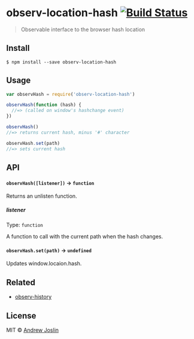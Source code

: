 # observ-location-hash [![Build Status](https://travis-ci.org/ajoslin/observ-location-hash.svg?branch=master)](https://travis-ci.org/ajoslin/observ-location-hash)

> Observable interface to the browser hash location

## Install

```
$ npm install --save observ-location-hash
```

## Usage

```js
var observHash = require('observ-location-hash')

observHash(function (hash) {
  //=> (called on window's hashchange event)
})

observHash()
//=> returns current hash, minus '#' character

observHash.set(path)
//=> sets current hash
```

## API

#### `observHash([listener])` -> `function`

Returns an unlisten function.

##### listener

Type: `function`

A function to call with the current path when the hash changes.

#### `observHash.set(path)` -> `undefined`

Updates window.locaion.hash.

## Related

- [observ-history](https://github.com/bendrucker/observ-history)

## License

MIT © [Andrew Joslin](http://ajoslin.com)
